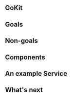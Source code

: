 <!--
{
"name" : "gokit",
"version" : "0.1",
"title" : "Go kit: A Standard Library for Distributed Programming",
"description" : "TBD",
"homepage" : "https://github.com/gophercon/2015-talks/blob/master/Go%20kit/go-kit.pdf",
"canonicalSource" : "https://github.com/gophercon/2015-talks/blob/master/Go%20kit/go-kit.pdf",
"freshnessDate" : 2015-07-08,
"license" : "All Rights Reserved"
}
-->

<!-- @section -->

## GoKit

<!-- @asset, "contentType": "outlearn/video", "provider": "youtube", "url": "https://www.youtube.com/watch?v=1AjaZi4QuGo?end=355" -->

<!-- @section -->

## Goals

<!-- @asset, "contentType": "outlearn/video", "provider": "youtube", "url": "https://www.youtube.com/watch?v=1AjaZi4QuGo?start=355&end=490" -->

<!-- @section -->

## Non-goals

<!-- @asset, "contentType": "outlearn/video", "provider": "youtube", "url": "https://www.youtube.com/watch?v=1AjaZi4QuGo?start=490&end=585" -->

<!-- @section -->

## Components

<!-- @asset, "contentType": "outlearn/video", "provider": "youtube", "url": "https://www.youtube.com/watch?v=1AjaZi4QuGo?start=585&end=990" -->

<!-- @section -->

## An example Service

<!-- @asset, "contentType": "outlearn/video", "provider": "youtube", "url": "https://www.youtube.com/watch?v=1AjaZi4QuGo?start=990&end=1367" -->

<!-- @section -->

## What's next

<!-- @asset, "contentType": "outlearn/video", "provider": "youtube", "url": "https://www.youtube.com/watch?v=1AjaZi4QuGo?start=1367" -->

